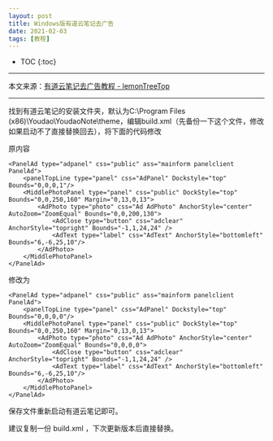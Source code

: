 ```yaml
---
layout: post
title: Windows版有道云笔记去广告
date: 2021-02-03
tags: [教程]
---
```


* TOC
{:toc}

---

本文来源：[有道云笔记去广告教程 - lemonTreeTop](https://www.jianshu.com/p/2b26f571be9a)

---

找到有道云笔记的安装文件夹，默认为C:\Program Files (x86)\Youdao\YoudaoNote\theme，编辑build.xml（先备份一下这个文件，修改如果启动不了直接替换回去），将下面的代码修改

原内容
```
<PanelAd type="adpanel" css="public" ass="mainform panelclient PanelAd">
    <panelTopLine type="panel" css="AdPanel" Dockstyle="top" Bounds="0,0,0,1"/>
    <MiddlePhotoPanel type="panel" css="public" DockStyle="top" Bounds="0,0,250,160" Margin="0,13,0,13">
        <AdPhoto type="photo" css="Ad AdPhoto" AnchorStyle="center" AutoZoom="ZoomEqual" Bounds="0,0,200,130">
            <AdClose type="button" css="adclear" AnchorStyle="topright" Bounds="-1,1,24,24" />
            <AdText type="label" css="AdText" AnchorStyle="bottomleft" Bounds="6,-6,25,10"/>
        </AdPhoto>
    </MiddlePhotoPanel>
</PanelAd>
```

修改为
```
<PanelAd type="adpanel" css="public" ass="mainform panelclient PanelAd">
    <panelTopLine type="panel" css="AdPanel" Dockstyle="top" Bounds="0,0,0,0"/>
    <MiddlePhotoPanel type="panel" css="public" DockStyle="top" Bounds="0,0,250,160" Margin="0,13,0,13">
        <AdPhoto type="photo" css="Ad AdPhoto" AnchorStyle="center" AutoZoom="ZoomEqual" Bounds="0,0,0,0">
            <AdClose type="button" css="adclear" AnchorStyle="topright" Bounds="-1,1,24,24" />
            <AdText type="label" css="AdText" AnchorStyle="bottomleft" Bounds="6,-6,25,10"/>
        </AdPhoto>
    </MiddlePhotoPanel>
</PanelAd>
```

保存文件重新启动有道云笔记即可。

建议复制一份 build.xml ，下次更新版本后直接替换。